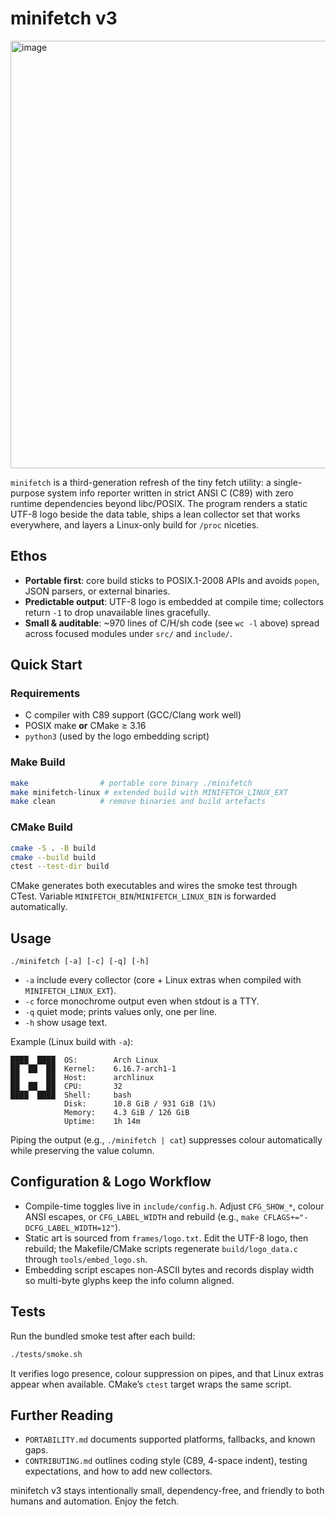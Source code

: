 # minifetch v3

<img width="1592" height="684" alt="image" src="https://github.com/user-attachments/assets/03a6a52f-6631-4f18-b79b-224cfc395e3a" />


`minifetch` is a third-generation refresh of the tiny fetch utility: a single-purpose system info reporter written in strict ANSI C (C89) with zero runtime dependencies beyond libc/POSIX. The program renders a static UTF-8 logo beside the data table, ships a lean collector set that works everywhere, and layers a Linux-only build for `/proc` niceties.

## Ethos
- **Portable first**: core build sticks to POSIX.1-2008 APIs and avoids `popen`, JSON parsers, or external binaries.
- **Predictable output**: UTF-8 logo is embedded at compile time; collectors return `-1` to drop unavailable lines gracefully.
- **Small & auditable**: ~970 lines of C/H/sh code (see `wc -l` above) spread across focused modules under `src/` and `include/`.

## Quick Start
### Requirements
- C compiler with C89 support (GCC/Clang work well)
- POSIX make **or** CMake ≥ 3.16
- `python3` (used by the logo embedding script)

### Make Build
```sh
make                # portable core binary ./minifetch
make minifetch-linux # extended build with MINIFETCH_LINUX_EXT
make clean          # remove binaries and build artefacts
```

### CMake Build
```sh
cmake -S . -B build
cmake --build build
ctest --test-dir build
```
CMake generates both executables and wires the smoke test through CTest. Variable `MINIFETCH_BIN`/`MINIFETCH_LINUX_BIN` is forwarded automatically.

## Usage
```
./minifetch [-a] [-c] [-q] [-h]
```
- `-a` include every collector (core + Linux extras when compiled with `MINIFETCH_LINUX_EXT`).
- `-c` force monochrome output even when stdout is a TTY.
- `-q` quiet mode; prints values only, one per line.
- `-h` show usage text.

Example (Linux build with `-a`):
```
████  ████  OS:        Arch Linux
██  ██  ██  Kernel:    6.16.7-arch1-1
██      ██  Host:      archlinux
██  ██  ██  CPU:       32
████  ████  Shell:     bash
            Disk:      10.8 GiB / 931 GiB (1%)
            Memory:    4.3 GiB / 126 GiB
            Uptime:    1h 14m
```
Piping the output (e.g., `./minifetch | cat`) suppresses colour automatically while preserving the value column.

## Configuration & Logo Workflow
- Compile-time toggles live in `include/config.h`. Adjust `CFG_SHOW_*`, colour ANSI escapes, or `CFG_LABEL_WIDTH` and rebuild (e.g., `make CFLAGS+="-DCFG_LABEL_WIDTH=12"`).
- Static art is sourced from `frames/logo.txt`. Edit the UTF-8 logo, then rebuild; the Makefile/CMake scripts regenerate `build/logo_data.c` through `tools/embed_logo.sh`.
- Embedding script escapes non-ASCII bytes and records display width so multi-byte glyphs keep the info column aligned.

## Tests
Run the bundled smoke test after each build:
```sh
./tests/smoke.sh
```
It verifies logo presence, colour suppression on pipes, and that Linux extras appear when available. CMake’s `ctest` target wraps the same script.

## Further Reading
- `PORTABILITY.md` documents supported platforms, fallbacks, and known gaps.
- `CONTRIBUTING.md` outlines coding style (C89, 4-space indent), testing expectations, and how to add new collectors.

minifetch v3 stays intentionally small, dependency-free, and friendly to both humans and automation. Enjoy the fetch.
